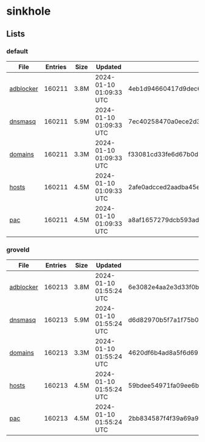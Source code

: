 # sinkhole

## Lists

### default

|File|Entries|Size|Updated|Hash|
|-|-|-|-|-|
|[adblocker](https://raw.githubusercontent.com/groveld/sinkhole/lists/default/adblocker.txt)|160211|3.8M|2024-01-10 01:09:33 UTC|4eb1d94660417d9dec61f9b90e79a8cba5bb3152de3f01968a4e218d1cdcc358|
|[dnsmasq](https://raw.githubusercontent.com/groveld/sinkhole/lists/default/dnsmasq.txt)|160211|5.9M|2024-01-10 01:09:33 UTC|7ec40258470a0ece2d310c9e843f87110b507b50409c341d09f54833b941092d|
|[domains](https://raw.githubusercontent.com/groveld/sinkhole/lists/default/domains.txt)|160211|3.3M|2024-01-10 01:09:33 UTC|f33081cd33fe6d67b0db3df7ee62b82a3af4b0b9eda971b621ed6e2c32ddd7e8|
|[hosts](https://raw.githubusercontent.com/groveld/sinkhole/lists/default/hosts.txt)|160211|4.5M|2024-01-10 01:09:33 UTC|2afe0adcced2aadba45e1e993d2263d61a3b59e01e6e1956600f4c47c0e3c471|
|[pac](https://raw.githubusercontent.com/groveld/sinkhole/lists/default/pac.txt)|160211|4.5M|2024-01-10 01:09:33 UTC|a8af1657279dcb593adaa4080877577c72b490e7396b0f90eb98bc5ee0661bae|

### groveld

|File|Entries|Size|Updated|Hash|
|-|-|-|-|-|
|[adblocker](https://raw.githubusercontent.com/groveld/sinkhole/lists/groveld/adblocker.txt)|160213|3.8M|2024-01-10 01:55:24 UTC|6e3082e4aa2e3d33f0b52d60d97a357cf4d4613982d956835f76d442ce671622|
|[dnsmasq](https://raw.githubusercontent.com/groveld/sinkhole/lists/groveld/dnsmasq.txt)|160213|5.9M|2024-01-10 01:55:24 UTC|d6d82970b5f7a1f75b01c9ac045facaad7b286126986bde64f33e292f179eeef|
|[domains](https://raw.githubusercontent.com/groveld/sinkhole/lists/groveld/domains.txt)|160213|3.3M|2024-01-10 01:55:24 UTC|4620df6b4ad8a5f6d693e9187d25b14d4995a5ad47f18427eaa5da96bfd510fd|
|[hosts](https://raw.githubusercontent.com/groveld/sinkhole/lists/groveld/hosts.txt)|160213|4.5M|2024-01-10 01:55:24 UTC|59bdee54971fa09ee6bbf2b77d78d501f2bee630ea1c5eb400a4ead273d1d6f1|
|[pac](https://raw.githubusercontent.com/groveld/sinkhole/lists/groveld/pac.txt)|160213|4.5M|2024-01-10 01:55:24 UTC|2bb834587f4f39a69a93fb3bfa76c07e36b73efd59b1750624104147177fdb93|
